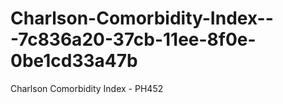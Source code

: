 # Charlson-Comorbidity-Index---7c836a20-37cb-11ee-8f0e-0be1cd33a47b
Charlson Comorbidity Index - PH452
